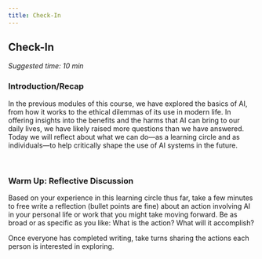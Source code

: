 ```yaml
---
title: Check-In
---
```


## Check-In
_Suggested time: 10 min_

### Introduction/Recap 
In the previous modules of this course, we have explored the basics of AI, from how it works to the ethical dilemmas of its use in modern life. In offering insights into the benefits and the harms that AI can bring to our daily lives, we have likely raised more questions than we have answered. Today we will reflect about what we can do—as a learning circle and as individuals—to help critically shape the use of AI systems in the future.

<br>

### Warm Up: Reflective Discussion
Based on your experience in this learning circle thus far, take a few minutes to free write a reflection (bullet points are fine) about an action involving AI in your personal life or work that you might take moving forward. Be as broad or as specific as you like: What is the action? What will it accomplish?

Once everyone has completed writing, take turns sharing the actions each person is interested in exploring.
